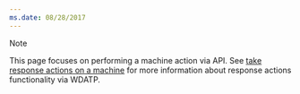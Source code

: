 ```yaml
---
ms.date: 08/28/2017
---
```

>[!Note]
> This page focuses on performing a machine action via API. See [take response actions on a machine](respond-machine-alerts-windows-defender-advanced-threat-protection.md) for more information about response actions functionality via WDATP.
